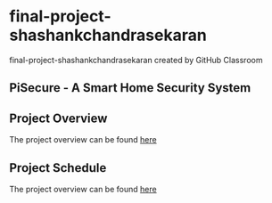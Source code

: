 # final-project-shashankchandrasekaran
final-project-shashankchandrasekaran created by GitHub Classroom

## PiSecure - A Smart Home Security System ##

## Project Overview ##
The project overview can be found [here](https://github.com/shashankchandrasekaran/final-project-assignment-shashankchandrasekaran/wiki/Project-Overview)

## Project Schedule ##
The project overview can be found [here](https://github.com/users/shashankchandrasekaran/projects/2)
